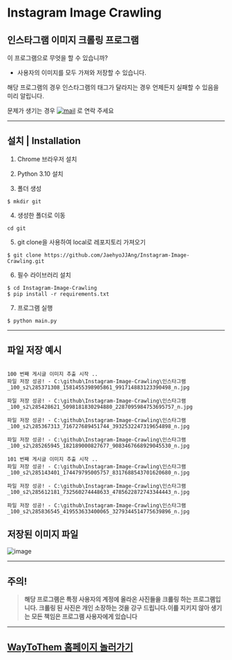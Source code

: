 # Instagram  Image Crawling

## 인스타그램 이미지 크롤링 프로그램


이 프로그램으로 무엇을 할 수 있습니까?

-   사용자의 이미지를 모두 가져와 저장할 수 있습니다.
   
해당 프로그램의 경우 인스타그램의 태그가 달라지는 경우 언제든지 실패할 수 있음을 미리 알립니다.

문제가 생기는 경우 
[![mail](https://img.shields.io/badge/MAIL-Aff230?style=for-the-badge&logo=GMAIL&logoColor=%23000005)](mailto:yshrim12@naver.com)
로 연락 주세요

***

## 설치 | Installation
1. Chrome 브라우저 설치

2. Python 3.10 설치

3. 폴더 생성

```
$ mkdir git
```

4. 생성한 폴더로 이동 

```
cd git
```

5. git clone을 사용하여 local로 레포지토리 가져오기

```
$ git clone https://github.com/JaehyoJJAng/Instagram-Image-Crawling.git
```

6. 필수 라이브러리 설치

```
$ cd Instagram-Image-Crawling
$ pip install -r requirements.txt
```

7. 프로그램 실행

```
$ python main.py 
```

***

## 파일 저장 예시

```

100 번째 게시글 이미지 추출 시작 ..
파일 저장 성공! - C:\github\Instagram-Image-Crawling\인스타그램_100_s2\285371308_1581455398905861_991714883123390498_n.jpg

파일 저장 성공! - C:\github\Instagram-Image-Crawling\인스타그램_100_s2\285428621_5098181830294880_2287095984753695757_n.jpg

파일 저장 성공! - C:\github\Instagram-Image-Crawling\인스타그램_100_s2\285367313_716727689451744_3932532247319654898_n.jpg

파일 저장 성공! - C:\github\Instagram-Image-Crawling\인스타그램_100_s2\285265945_182189000827677_9083467668929045530_n.jpg

101 번째 게시글 이미지 추출 시작 ..
파일 저장 성공! - C:\github\Instagram-Image-Crawling\인스타그램_100_s2\285143401_174479795005757_8317688543701620680_n.jpg

파일 저장 성공! - C:\github\Instagram-Image-Crawling\인스타그램_100_s2\285612181_732560274448633_4785622872743344443_n.jpg

파일 저장 성공! - C:\github\Instagram-Image-Crawling\인스타그램_100_s2\285836545_419553633400065_3279344514775639896_n.jpg
```

## 저장된 이미지 파일

![image](https://user-images.githubusercontent.com/91415701/210524699-1d45c6ae-1a1d-41da-8c81-4a96c1e68096.png)


***

## 주의!
> <strong>해당 프로그램은 특정 사용자의 계정에 올라온 사진들을 크롤링 하는 프로그램입니다. 크롤링 된 사진은 개인 소장하는 것을 강구 드립니다.이를 지키지 않아 생기는 모든 책임은 프로그램 사용자에게 있습니다</strong>

***

## [WayToThem 홈페이지 놀러가기](https://www.waytothem.com/blog)
